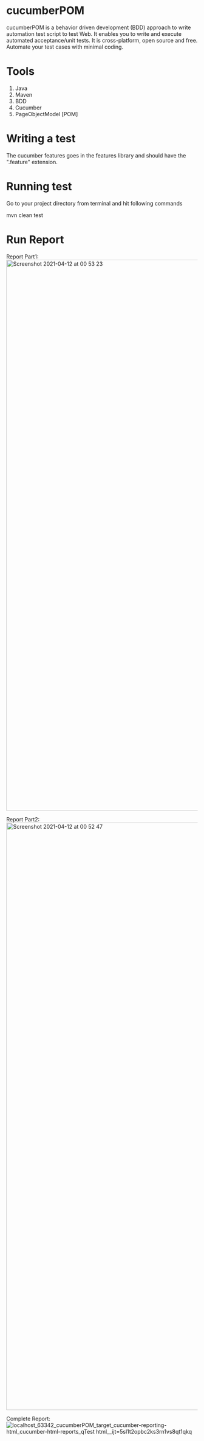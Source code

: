 # cucumberPOM

cucumberPOM is a behavior driven development (BDD) approach to write automation test script to test Web. It enables you to write and execute automated acceptance/unit tests. It is cross-platform, open source and free. Automate your test cases with minimal coding.

# Tools

1) Java
2) Maven
3) BDD
4) Cucumber
5) PageObjectModel [POM]

# Writing a test

The cucumber features goes in the features library and should have the ".feature" extension.

# Running test

Go to your project directory from terminal and hit following commands

mvn clean test

# Run Report

Report Part1:
<img width="1450" alt="Screenshot 2021-04-12 at 00 53 23" src="https://user-images.githubusercontent.com/78545575/114325836-fe755980-9b29-11eb-9690-e6b0991df466.png">

Report Part2:
<img width="1546" alt="Screenshot 2021-04-12 at 00 52 47" src="https://user-images.githubusercontent.com/78545575/114325831-fa493c00-9b29-11eb-8bff-71f77e65e3ba.png">

Complete Report:
![localhost_63342_cucumberPOM_target_cucumber-reporting-html_cucumber-html-reports_qTest html__ijt=5sl1t2opbc2ks3rn1vs8qt1qkq](https://user-images.githubusercontent.com/78545575/114325910-514f1100-9b2a-11eb-86fb-8ad3f6901031.png)

